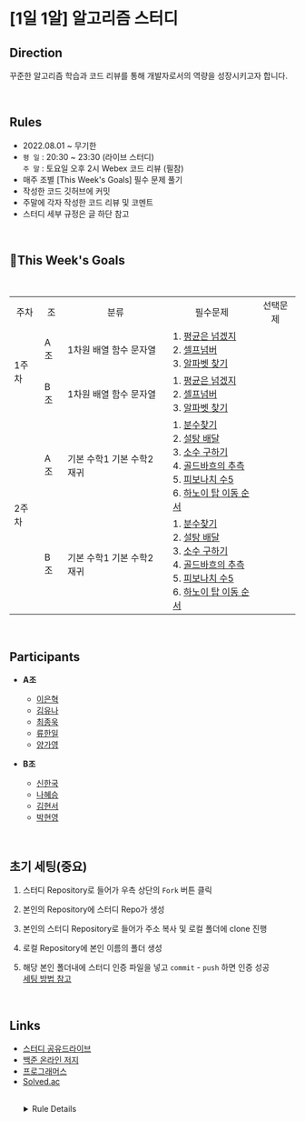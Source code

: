 # [1일 1알] 알고리즘 스터디
## Direction
꾸준한 알고리즘 학습과 코드 리뷰를 통해 개발자로서의 역량을 성장시키고자 합니다.

</br>

## Rules
- 2022.08.01 ~ 무기한
-  `평 일` : 20:30 ~ 23:30 (라이브 스터디)</br> 
    `주 말` : 토요일 오후 2시 Webex 코드 리뷰 (필참)
- 매주 조별 [This Week's Goals] 필수 문제 풀기
- 작성한 코드 깃허브에 커밋
- 주말에 각자 작성한 코드 리뷰 및 코멘트
- 스터디 세부 규정은 글 하단 참고

</br>


## :high_brightness:This Week's Goals 
</br>

<table>
    <tr style="text-align:center !important;">
        <td>주차</td>
        <td>조</td>
        <td>분류</td>
        <td>필수문제</td>
        <td>선택문제</td>
    <tr>
        <td rowspan='2'>1주차</td>
        <td>A조</td>
        <td>1차원 배열
        함수
        문자열</td>
        <td>
        1. <a href="https://www.acmicpc.net/problem/4344">평균은 넘겠지</a><br/> 
        2. <a href="https://www.acmicpc.net/problem/4673">셀프넘버</a><br/> 
        3. <a href="https://www.acmicpc.net/problem/10809">알파벳 찾기</a>
        </td>
        <td></td>
    </tr>
    <tr>
        <td>B조</td>
        <td>1차원 배열
        함수
        문자열</td>
        <td>
        1. <a href="https://www.acmicpc.net/problem/4344">평균은 넘겠지</a><br/> 
        2. <a href="https://www.acmicpc.net/problem/4673">셀프넘버</a><br/> 
        3. <a href="https://www.acmicpc.net/problem/10809">알파벳 찾기</a>
        </td>
        <td></td>
    </tr>
    <tr>
        <td rowspan='2'>2주차</td>
        <td>A조</td>
        <td>기본 수학1
        기본 수학2
        재귀</td>
        <td>
        1. <a href="https://www.acmicpc.net/problem/1193">분수찾기</a></br>
        2. <a href="https://www.acmicpc.net/problem/2839">설탕 배달</a><br/> 
        3. <a href="https://www.acmicpc.net/problem/1929">소수 구하기</a><br/> 
        4. <a href="https://www.acmicpc.net/problem/9020">골드바흐의 추측</a><br/> 
        5. <a href="https://www.acmicpc.net/problem/10870">피보나치 수5</a><br/> 
        6. <a href="https://www.acmicpc.net/problem/11729">하노이 탑 이동 순서</a>
        </td>
        <td></td>
    </tr>
    <tr>
        <td>B조</td>
        <td>기본 수학1
        기본 수학2
        재귀</td>
        <td>
        1. <a href="https://www.acmicpc.net/problem/1193">분수찾기</a></br>
        2. <a href="https://www.acmicpc.net/problem/2839">설탕 배달</a><br/> 
        3. <a href="https://www.acmicpc.net/problem/1929">소수 구하기</a><br/> 
        4. <a href="https://www.acmicpc.net/problem/9020">골드바흐의 추측</a><br/> 
        5. <a href="https://www.acmicpc.net/problem/10870">피보나치 수5</a><br/> 
        6. <a href="https://www.acmicpc.net/problem/11729">하노이 탑 이동 순서</a>
        </td>
        <td></td>
    </tr>
</table>

</br>

## Participants
- **A조**
    - [이은혁](https://github.com/itmakesmesoft)</br>
    - [김유나](https://github.com/yuna872)</br>
    - [최종욱]()</br>
    - [류한일]()</br>
    - [양가영]()</br>

- **B조**
    - [신한국](https://github.com/dlfnek)</br>
    - [나혜승](https://github.com/HyeseungNA)</br>
    - [김현서]()</br>
    - [박현영]()</br>
</br>

## 초기 세팅(중요)
1. 스터디 Repository로 들어가 우측 상단의 `Fork` 버튼 클릭

2. 본인의 Repository에 스터디 Repo가 생성

3. 본인의 스터디 Repository로 들어가 주소 복사 및 로컬 폴더에 clone 진행 

4. 로컬 Repository에 본인 이름의 폴더 생성

5. 해당 본인 폴더내에 스터디 인증 파일을 넣고 `commit` - `push` 하면 인증 성공</br>
[세팅 방법 참고](https://waytocse.tistory.com/57)


</br>

## Links

- [스터디 공유드라이브](https://drive.google.com/drive/folders/1mL6Mk0UTp6gN1Bbn0btMbsI6qtlNgJW-)
- [백준 온라인 저지](https://www.acmicpc.net/step)
- [프로그래머스](https://school.programmers.co.kr/learn/challenges)
- [Solved.ac](https://solved.ac/problems/level)

</br>

<details style="margin-left : 25px !important;">
    <summary>Rule Details</summary>
    <div markdown="1">
        <table>
            <tr style="text-align: center !important; font-weight: bold !important;">
              <td>규정</td><td>내용</td>
            </tr>
            <tr>
                <td>라이브 스터디 무단 결석</br>(부득이한 사정으로 참석 불가능한 경우</br>당일 오후 6시 까지 미리 공지)</td><td>경고 1회</td>
            </tr>
            <tr>
                <td>코드리뷰 무단 결석</br>(부득이한 사정으로 참석 불가능한 경우</br>전일 오후 6시 까지 미리 공지)</td><td>경고 1회 및 벌칙 코드 작성</td>
            </tr>
            <tr>
                <td colspan= '2'> - 지각 2회 시 1회 경고</br> - 경고 3회 누적 시 퇴출</br> - 매월 1일 경고 리셋</td>
            </tr>
        </table>
    </div>
</details>
</br>
